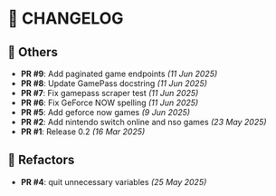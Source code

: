# 📝 CHANGELOG

## 📌 Others

- **PR #9**: Add paginated game endpoints _(11 Jun 2025)_
- **PR #8**: Update GamePass docstring _(11 Jun 2025)_
- **PR #7**: Fix gamepass scraper test _(11 Jun 2025)_
- **PR #6**: Fix GeForce NOW spelling _(11 Jun 2025)_
- **PR #5**: Add geforce now games _(9 Jun 2025)_
- **PR #2**: Add nintendo switch online and nso games _(23 May 2025)_
- **PR #1**: Release 0.2 _(16 Mar 2025)_

## 🔧 Refactors

- **PR #4**: quit unnecessary variables _(25 May 2025)_

